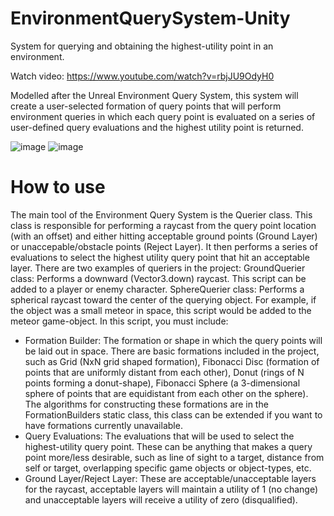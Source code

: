 # EnvironmentQuerySystem-Unity
System for querying and obtaining the highest-utility point in an environment.

Watch video: https://www.youtube.com/watch?v=rbjJU9OdyH0

Modelled after the Unreal Environment Query System, this system will create a user-selected formation of query points that will perform environment queries in which each query point is evaluated on a series of user-defined query evaluations and the highest utility point is returned.

![image](https://github.com/user-attachments/assets/2492d014-9e6e-4c7d-a1ac-1b04482c486f)
![image](https://github.com/user-attachments/assets/cd7a43a0-18a4-4651-a8e7-8b4d88e65089)


# How to use
The main tool of the Environment Query System is the Querier class. This class is responsible for performing a raycast from the query point location (with an offset) and either hitting acceptable ground points (Ground Layer) or unaccepable/obstacle points (Reject Layer). It then performs a series of evaluations to select the highest utility query point that hit an acceptable layer.
There are two examples of queriers in the project:
GroundQuerier class: Performs a downward (Vector3.down) raycast. This script can be added to a player or enemy character.
SphereQuerier class: Performs a spherical raycast toward the center of the querying object. For example, if the object was a small meteor in space, this script would be added to the meteor game-object.
In this script, you must include:
- Formation Builder: The formation or shape in which the query points will be laid out in space. There are basic formations included in the project, such as Grid (NxN grid shaped formation), Fibonacci Disc (formation of points that are uniformly distant from each other), Donut (rings of N points forming a donut-shape), Fibonacci Sphere (a 3-dimensional sphere of points that are equidistant from each other on the sphere). The algorithms for constructing these formations are in the FormationBuilders static class, this class can be extended if you want to have formations currently unavailable.
- Query Evaluations: The evaluations that will be used to select the highest-utility query point. These can be anything that makes a query point more/less desirable, such as line of sight to a target, distance from self or target, overlapping specific game objects or object-types, etc.
- Ground Layer/Reject Layer: These are acceptable/unacceptable layers for the raycast, acceptable layers will maintain a utility of 1 (no change) and unacceptable layers will receive a utility of zero (disqualified).
